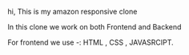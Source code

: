 hi,
This is my amazon responsive clone 

In this clone we work on both Frontend and Backend

For frontend we use -: HTML , CSS , JAVASRCIPT.
